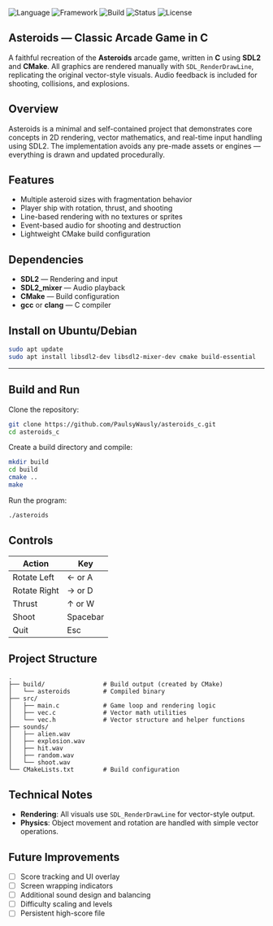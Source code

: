 ![Language](https://img.shields.io/badge/language-C-blue)
![Framework](https://img.shields.io/badge/framework-SDL2-orange)
![Build](https://img.shields.io/badge/build-CMake-informational)
![Status](https://img.shields.io/badge/status-active-success)
![License](https://img.shields.io/badge/license-MIT-green)

## Asteroids — Classic Arcade Game in C

A faithful recreation of the **Asteroids** arcade game, written in **C** using **SDL2** and **CMake**.
All graphics are rendered manually with `SDL_RenderDrawLine`, replicating the original vector-style visuals.
Audio feedback is included for shooting, collisions, and explosions.

## Overview

Asteroids is a minimal and self-contained project that demonstrates core concepts in 2D rendering, vector mathematics, and real-time input handling using SDL2.
The implementation avoids any pre-made assets or engines — everything is drawn and updated procedurally.

## Features

- Multiple asteroid sizes with fragmentation behavior
- Player ship with rotation, thrust, and shooting
- Line-based rendering with no textures or sprites
- Event-based audio for shooting and destruction
- Lightweight CMake build configuration

## Dependencies

- **SDL2** — Rendering and input
- **SDL2_mixer** — Audio playback
- **CMake** — Build configuration
- **gcc** or **clang** — C compiler

## Install on Ubuntu/Debian

```bash
sudo apt update
sudo apt install libsdl2-dev libsdl2-mixer-dev cmake build-essential
```

---

## Build and Run

Clone the repository:

```bash
git clone https://github.com/PaulsyWausly/asteroids_c.git
cd asteroids_c
```

Create a build directory and compile:

```bash
mkdir build
cd build
cmake ..
make
```

Run the program:

```bash
./asteroids
```

## Controls

| Action       | Key      |
| ------------ | -------- |
| Rotate Left  | ← or A   |
| Rotate Right | → or D   |
| Thrust       | ↑ or W   |
| Shoot        | Spacebar |
| Quit         | Esc      |

## Project Structure

```
.
├── build/                # Build output (created by CMake)
│   └── asteroids         # Compiled binary
├── src/
│   ├── main.c            # Game loop and rendering logic
│   ├── vec.c             # Vector math utilities
│   └── vec.h             # Vector structure and helper functions
├── sounds/
│   ├── alien.wav
│   ├── explosion.wav
│   ├── hit.wav
│   ├── random.wav
│   └── shoot.wav
└── CMakeLists.txt        # Build configuration
```

## Technical Notes

- **Rendering**: All visuals use `SDL_RenderDrawLine` for vector-style output.
- **Physics**: Object movement and rotation are handled with simple vector operations.

## Future Improvements

- [ ] Score tracking and UI overlay
- [ ] Screen wrapping indicators
- [ ] Additional sound design and balancing
- [ ] Difficulty scaling and levels
- [ ] Persistent high-score file
